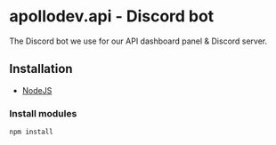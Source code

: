 # apollodev.api - Discord bot
The Discord bot we use for our API dashboard panel & Discord server.

## Installation
* [NodeJS](https://nodejs.org/en/download/)

### Install modules
```npm install```
